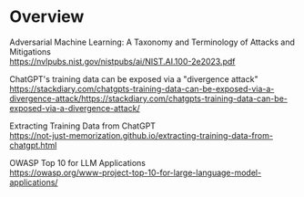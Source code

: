 # Overview

Adversarial Machine Learning: A Taxonomy and Terminology of Attacks and Mitigations \
https://nvlpubs.nist.gov/nistpubs/ai/NIST.AI.100-2e2023.pdf

ChatGPT's training data can be exposed via a "divergence attack" \
https://stackdiary.com/chatgpts-training-data-can-be-exposed-via-a-divergence-attack/https://stackdiary.com/chatgpts-training-data-can-be-exposed-via-a-divergence-attack/

Extracting Training Data from ChatGPT \
https://not-just-memorization.github.io/extracting-training-data-from-chatgpt.html

OWASP Top 10 for LLM Applications \
https://owasp.org/www-project-top-10-for-large-language-model-applications/

